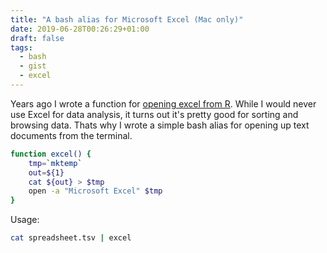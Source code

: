 ```yaml
---
title: "A bash alias for Microsoft Excel (Mac only)"
date: 2019-06-28T00:26:29+01:00
draft: false
tags:
  - bash
  - gist
  - excel
---
```


Years ago I wrote a function for [opening excel from R](/an-r-function-for-opening-a-dataframe-in-excel-mac-only/). While I would never use Excel for data analysis, it turns out it's pretty good for sorting and browsing data. Thats why I wrote a simple bash alias for opening up text documents from the terminal.

```bash
function excel() {
    tmp=`mktemp`
    out=${1}
    cat ${out} > $tmp
    open -a "Microsoft Excel" $tmp
}
```

Usage:

```bash
cat spreadsheet.tsv | excel
```